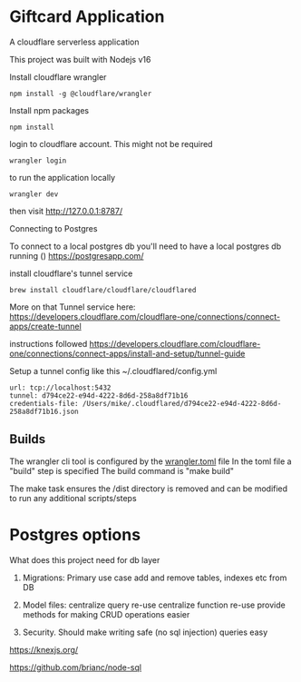 # Giftcard Application
A cloudflare serverless application

This project was built with Nodejs v16

Install cloudflare wrangler
```
npm install -g @cloudflare/wrangler
```

Install npm packages
```
npm install
```


login to cloudflare account. This might not be required
```
wrangler login
```


to run the application locally
```
wrangler dev
```
then visit http://127.0.0.1:8787/


Connecting to Postgres

To connect to a local postgres db you'll need to have a local
postgres db running ()
https://postgresapp.com/

install cloudflare's tunnel service
```
brew install cloudflare/cloudflare/cloudflared
```
More on that Tunnel service here: https://developers.cloudflare.com/cloudflare-one/connections/connect-apps/create-tunnel

instructions followed
https://developers.cloudflare.com/cloudflare-one/connections/connect-apps/install-and-setup/tunnel-guide

Setup a tunnel config like this
~/.cloudflared/config.yml
```
url: tcp://localhost:5432
tunnel: d794ce22-e94d-4222-8d6d-258a8df71b16
credentials-file: /Users/mike/.cloudflared/d794ce22-e94d-4222-8d6d-258a8df71b16.json
```



## Builds

The wrangler cli tool is configured by the [wrangler.toml](https://developers.cloudflare.com/workers/cli-wrangler/configuration) file
In the toml file a "build" step is specified
The build command is "make build"

The make task ensures the /dist directory is removed
and can be modified to run any additional scripts/steps


# Postgres options


What does this project need for db layer

1. Migrations: Primary use case add and remove tables, indexes etc from DB
2. Model files: 
	centralize query re-use
	centralize function re-use
	provide methods for making CRUD operations easier
	
3. Security. Should make writing safe (no sql injection) queries easy

https://knexjs.org/

https://github.com/brianc/node-sql

